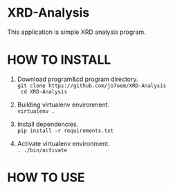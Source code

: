 # XRD-Analysis
This application is simple XRD analysis program.

# HOW TO INSTALL
1. Download program&cd program directory.  
```git clone https://github.com/jo7oem/XRD-Analysis```   
``` cd XRD-Analysis```

2. Building virtualenv environment.  
```virtualenv .```

3. Install dependencies.  
```pip install -r requirements.txt```

4. Activate  virtualenv  environment.  
```. ./bin/activate```  

# HOW TO USE 
``````

